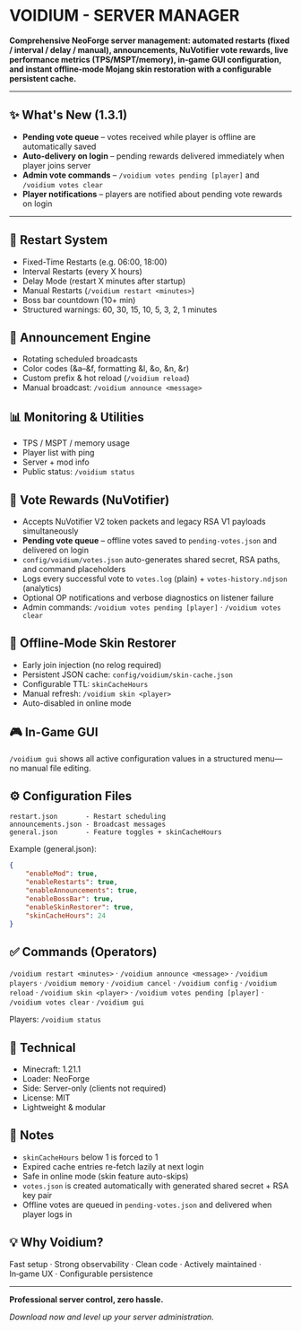 <!-- Unified English CurseForge Description -->
# VOIDIUM - SERVER MANAGER

**Comprehensive NeoForge server management: automated restarts (fixed / interval / delay / manual), announcements, NuVotifier vote rewards, live performance metrics (TPS/MSPT/memory), in‑game GUI configuration, and instant offline‑mode Mojang skin restoration with a configurable persistent cache.**

---

## ✨ What's New (1.3.1)
- **Pending vote queue** – votes received while player is offline are automatically saved
- **Auto-delivery on login** – pending rewards delivered immediately when player joins server
- **Admin vote commands** – `/voidium votes pending [player]` and `/voidium votes clear`
- **Player notifications** – players are notified about pending vote rewards on login

---

## 🔄 Restart System
- Fixed-Time Restarts (e.g. 06:00, 18:00)
- Interval Restarts (every X hours)
- Delay Mode (restart X minutes after startup)
- Manual Restarts (`/voidium restart <minutes>`)
- Boss bar countdown (10+ min)
- Structured warnings: 60, 30, 15, 10, 5, 3, 2, 1 minutes

## 📢 Announcement Engine
- Rotating scheduled broadcasts
- Color codes (&a–&f, formatting &l, &o, &n, &r)
- Custom prefix & hot reload (`/voidium reload`)
- Manual broadcast: `/voidium announce <message>`

## 📊 Monitoring & Utilities
- TPS / MSPT / memory usage
- Player list with ping
- Server + mod info
- Public status: `/voidium status`

## 🎁 Vote Rewards (NuVotifier)
- Accepts NuVotifier V2 token packets and legacy RSA V1 payloads simultaneously
- **Pending vote queue** – offline votes saved to `pending-votes.json` and delivered on login
- `config/voidium/votes.json` auto-generates shared secret, RSA paths, and command placeholders
- Logs every successful vote to `votes.log` (plain) + `votes-history.ndjson` (analytics)
- Optional OP notifications and verbose diagnostics on listener failure
- Admin commands: `/voidium votes pending [player]` · `/voidium votes clear`

## 🧍 Offline-Mode Skin Restorer
- Early join injection (no relog required)
- Persistent JSON cache: `config/voidium/skin-cache.json`
- Configurable TTL: `skinCacheHours`
- Manual refresh: `/voidium skin <player>`
- Auto-disabled in online mode

## 🎮 In-Game GUI
`/voidium gui` shows all active configuration values in a structured menu—no manual file editing.

## ⚙️ Configuration Files
```
restart.json       - Restart scheduling
announcements.json - Broadcast messages
general.json       - Feature toggles + skinCacheHours
```
Example (general.json):
```json
{
	"enableMod": true,
	"enableRestarts": true,
	"enableAnnouncements": true,
	"enableBossBar": true,
	"enableSkinRestorer": true,
	"skinCacheHours": 24
}
```

## ✅ Commands (Operators)
`/voidium restart <minutes>` · `/voidium announce <message>` · `/voidium players` · `/voidium memory` · `/voidium cancel` · `/voidium config` · `/voidium reload` · `/voidium skin <player>` · `/voidium votes pending [player]` · `/voidium votes clear` · `/voidium gui`

Players: `/voidium status`

## 🔧 Technical
- Minecraft: 1.21.1
- Loader: NeoForge
- Side: Server-only (clients not required)
- License: MIT
- Lightweight & modular

## 📌 Notes
- `skinCacheHours` below 1 is forced to 1
- Expired cache entries re-fetch lazily at next login
- Safe in online mode (skin feature auto-skips)
- `votes.json` is created automatically with generated shared secret + RSA key pair
- Offline votes are queued in `pending-votes.json` and delivered when player logs in

## 💡 Why Voidium?
Fast setup · Strong observability · Clean code · Actively maintained · In‑game UX · Configurable persistence

---
**Professional server control, zero hassle.**

*Download now and level up your server administration.*